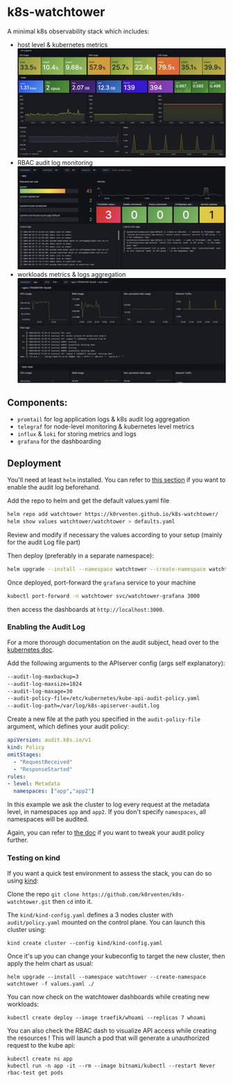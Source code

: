 # k8s-watchtower


A minimal k8s observability stack which includes: 
- host level & kubernetes metrics
  ![host](.github/host_dash.png)
- RBAC audit log monitoring
  ![audit](.github/audit_dash.png)
- workloads metrics & logs aggregation
  ![host](.github/apps_dash.png)

## Components:

- `promtail` for log application logs & k8s audit log aggregation
- `telegraf` for node-level monitoring & kubernetes level metrics
- `influx` & `loki` for storing metrics and logs 
- `grafana` for the dashboarding


## Deployment

You'll need at least `helm` installed. You can refer to [this section](#enabling-the-audit-log) if you want to enable the audit log beforehand.

Add the repo to helm and get the default values.yaml file
```sh
helm repo add watchtower https://k0rventen.github.io/k8s-watchtower/
helm show values watchtower/watchtower > defaults.yaml
```
Review and modify if necessary the values according to your setup (mainly for the audit Log file part)


Then deploy (preferably in a separate namespace):
```sh
helm upgrade --install --namespace watchtower --create-namespace watchtower -f defaults.yaml watchtower/watchtower
```

Once deployed, port-forward the `grafana` service to your machine
```sh
kubectl port-forward -n watchtower svc/watchtower-grafana 3000
```

then access the dashboards at `http://localhost:3000`.


### Enabling the Audit Log

For a more thorough documentation on the audit subject, head over to the [kubernetes doc](https://kubernetes.io/docs/tasks/debug/debug-cluster/audit/).

Add the following arguments to the APIserver config (args self explanatory):

```sh
--audit-log-maxbackup=3
--audit-log-maxsize=1024
--audit-log-maxage=30
--audit-policy-file=/etc/kubernetes/kube-api-audit-policy.yaml
--audit-log-path=/var/log/k8s-apiserver-audit.log
```


Create a new file at the path you specified in the `audit-policy-file` argument, which defines your audit policy:

```yaml
apiVersion: audit.k8s.io/v1
kind: Policy
omitStages:
  - "RequestReceived"
  - "ResponseStarted"
rules:
- level: Metadata
  namespaces: ["app","app2"]
```

In this example we ask the cluster to log every request at the metadata level, in namespaces `app` and `app2`. If you don't specify `namespaces`, all namespaces will be audited. 

Again, you can refer to [the doc](https://kubernetes.io/docs/tasks/debug/debug-cluster/audit/) if you want to tweak your audit policy further.

### Testing on kind

If you want a quick test environment to assess the stack, you can do so using [kind](https://kind.sigs.k8s.io/):

Clone the repo `git clone https://github.com/k0rventen/k8s-watchtower.git` then `cd` into it.

The `kind/kind-config.yaml` defines a 3 nodes cluster with `audit/policy.yaml` mounted on the control plane.
You can launch this cluster using: 

```
kind create cluster --config kind/kind-config.yaml
```

Once it's up you can change your kubeconfig to target the new cluster, then apply the helm chart as usual:

```
helm upgrade --install --namespace watchtower --create-namespace watchtower -f values.yaml ./
```

You can now check on the watchtower dashboards while creating new workloads:

```
kubectl create deploy --image traefik/whoami --replicas 7 whoami
```

You can also check the RBAC dash to visualize API access while creating the resources ! 
This will launch a pod that will generate a unauthorized request to the kube api:
```
kubectl create ns app
kubectl run -n app -it --rm --image bitnami/kubectl --restart Never rbac-test get pods
```
